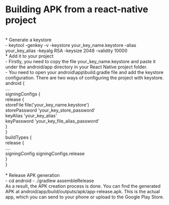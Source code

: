 # Building APK from a react-native project
 <br />
* Generate a keystore <br />
- keytool -genkey -v -keystore your_key_name.keystore -alias your_key_alias -keyalg RSA -keysize 2048 -validity 10000
 <br />
* Add it to your project <br />
- Firstly, you need to copy the file your_key_name.keystore and paste it under the android/app directory in your React Native project folder.
 <br />
- You need to open your android\app\build.gradle file and add the keystore configuration. There are two ways of configuring the project with keystore. <br />
android { <br />
.... <br />
  signingConfigs {  <br />
    release { <br />
      storeFile file('your_key_name.keystore') <br />
      storePassword 'your_key_store_password' <br />
      keyAlias 'your_key_alias' <br />
      keyPassword 'your_key_file_alias_password' <br />
    } <br />
  } <br />
  buildTypes { <br />
    release { <br />
      .... <br />
      signingConfig signingConfigs.release <br />
    } <br />
  } <br />
 <br />
* Release APK generation <br />
- cd android
- ./gradlew assembleRelease
 <br />
As a result, the APK creation process is done. You can find the generated APK at android/app/build/outputs/apk/app-release.apk. This is the actual app, which you can send to your phone or upload to the Google Play Store.
